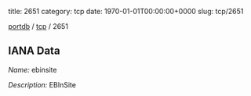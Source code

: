 title: 2651
category: tcp
date: 1970-01-01T00:00:00+0000
slug: tcp/2651

[portdb](/) / [tcp](/category/tcp.html) / 2651


## IANA Data

_Name:_ ebinsite

_Description:_ EBInSite

